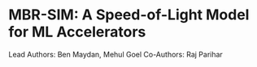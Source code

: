 # MBR-SIM: A Speed-of-Light Model for ML Accelerators

Lead Authors: Ben Maydan, Mehul Goel
Co-Authors: Raj Parihar
